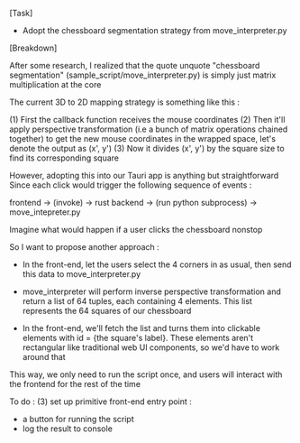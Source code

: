 [Task]
- Adopt the chessboard segmentation strategy from move_interpreter.py 

[Breakdown]

After some research, I realized that the quote unquote "chessboard segmentation" 
(sample_script/move_interpreter.py) is simply just matrix multiplication at the core

The current 3D to 2D mapping strategy is something like this :

(1) First the callback function receives the mouse coordinates 
(2) Then it'll apply perspective transformation (i.e a bunch of matrix operations chained together) to get the new mouse coordinates in the wrapped space, let's denote the output as (x', y')
(3) Now it divides (x', y') by the square size to find its corresponding square

However, adopting this into our Tauri app is anything but straightforward 
Since each click would trigger the following sequence of events : 

frontend -> (invoke) -> rust backend -> (run python subprocess) -> move_intepreter.py

Imagine what would happen if a user clicks the chessboard nonstop

So I want to propose another approach :

- In the front-end, let the users select the 4 corners in as usual, then send this data to move_interpreter.py

- move_interpreter will perform inverse perspective transformation and return a list of 64 tuples, each containing 4 elements. This list represents the 64 squares of our chessboard 

- In the front-end, we'll fetch the list and turns them into clickable elements with id = {the square's label}. These elements aren't rectangular like traditional web UI components, so we'd have to work around that 

This way, we only need to run the script once, and users will interact with the frontend for the rest of the time

To do : 
(3) set up primitive front-end entry point : 
- a button for running the script
- log the result to console